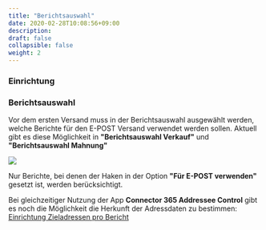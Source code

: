 ```yaml
---
title: "Berichtsauswahl"
date: 2020-02-28T10:08:56+09:00
description: 
draft: false
collapsible: false
weight: 2
---
```

### Einrichtung

### Berichtsauswahl
Vor dem ersten Versand muss in der Berichtsauswahl ausgewählt werden, welche Berichte für den E-POST Versand verwendet werden sollen. Aktuell gibt es diese Möglichkeit in **"Berichtsauswahl Verkauf"** und **"Berichtsauswahl Mahnung"**

![](images/apps/E-POST/de-de/app_reportselection.png)

Nur Berichte, bei denen der Haken in der Option **"Für E-POST verwenden"** gesetzt ist, werden berücksichtigt.

Bei gleichzeitiger Nutzung der App **Connector 365 Addressee Control** gibt es noch die Möglichkeit die Herkunft der Adressdaten zu bestimmen: [Einrichtung Zieladressen pro Bericht](de-de/apps/addressee-control/first-steps/setup/target-addresses/)


